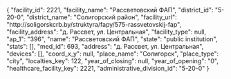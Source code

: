 {
    "facility_id": 2221,
    "facility_name": "Рассветовский ФАП",
    "district_id": "5-20-0",
    "district_name": "Солигорский район",
    "facility_url": "http:\/\/soligorskcrb.by\/struktyra\/fapy\/575-rassvetovskij-fap",
    "facility_address": "д. Рассвет, ул. Центральная",
    "facility_type": null,
    "ap_1": "396",
    "name": "Рассветовский ФАП",
    "state": "public institution",
    "stats": [],
    "med_id": 693,
    "address": "д. Рассвет, ул. Центральная",
    "devices": [],
    "coord_x_y": null,
    "place_name": "Солигорск",
    "place_type": "city",
    "localties_key": 122,
    "year_of_closing": null,
    "year_of_opening": "0",
    "healthcare_facility_key": 2221,
    "administrative_division_id": "5-20-0"
}